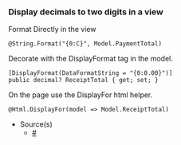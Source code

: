 ### Display decimals to two digits in a view

Format Directly in the view

`@String.Format("{0:C}", Model.PaymentTotal)`

Decorate with the DisplayFormat tag in the model.

```
[DisplayFormat(DataFormatString = "{0:0.00}")]
public decimal? ReceiptTotal { get; set; }
```
On the page use the DisplayFor html helper.

`@Html.DisplayFor(model => Model.ReceiptTotal)`

- Source(s)
  - [#](#)
